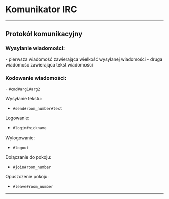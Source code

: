 <h1>Komunikator IRC</h1>

---

<h2>Protokół komunikacyjny</h2>

<h3>Wysyłanie wiadomości:</h3>
- pierwsza wiadomość zawierająca wielkość wysyłanej wiadomości
- druga wiadomość zawierająca tekst wiadomości
    
<h3>Kodowanie wiadomości:</h3>
- <code>#cmd#arg1#arg2</code>

Wysyłanie tekstu:
- <code>#send#room_number#text</code>

Logowanie:
- <code>#login#nickname</code>

Wylogowanie:
- <code>#logout</code>

Dołączanie do pokoju:
- <code>#join#room_number</code>

Opuszczenie pokoju:
- <code>#leave#room_number</code>

---
    
